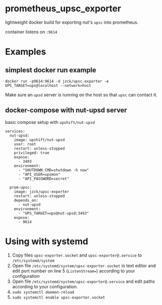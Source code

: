 # prometheus_upsc_exporter

lightweight docker build for exporting nut's `upsc` into prometheus.

container listens on `:9614`

# Examples

## simplest docker run example

`docker run -p9614:9614 -d jzck/upsc-exporter -e UPS_TARGET=ups@localhost --network=host`

Make sure an `upsd` server is running on the host so that `upsc` can contact it.

## docker-compose with nut-upsd server

basic compose setup with `upshift/nut-upsd`

```
services:
  nut-upsd:
    image: upshift/nut-upsd
    user: root
    restart: unless-stopped
    privileged: true
    expose:
      - 3493
    environment:
      - "SHUTDOWN_CMD=shutdown -h now"
      - "API_USER=upsmon"
      - "API_PASSWORD=secret"

  prom-upsc:
    image: jzck/upsc-exporter
    restart: unless-stopped
    depends_on:
      - nut-upsd
    environment:
      - "UPS_TARGET=ups@nut-upsd:3493"
    expose:
      - 9614
```

# Using with systemd

1. Copy files `upsc-exporter.socket` and `upsc-exporter@.service` to `/etc/systemd/system`
1. Open file `/etc/systemd/system/upsc-exporter.socket` in text editor and edit port number on line 5 (`ListenStream=`) according to your configuration
1. Open file `/etc/systemd/system/upsc-exporter@.service` and edit paths according to your configuration.
1. `sudo systemctl daemon-reload`
1. `sudo systemctl enable upsc-exporter.socket`

